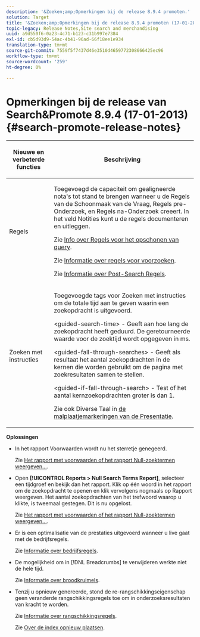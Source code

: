 ```yaml
---
description: '&Zoeken;amp;Opmerkingen bij de release 8.9.4 promoten.'
solution: Target
title: '&Zoeken;amp;Opmerkingen bij de release 8.9.4 promoten (17-01-2013)'
topic-legacy: Release Notes,Site search and merchandising
uuid: a9d550f6-0a23-4c71-b123-c31b997e7384
exl-id: cb5d93d9-54ac-4b41-96ad-66f18ee1e934
translation-type: tm+mt
source-git-commit: 7559f5f7437d46e3510d4659772308666425ec96
workflow-type: tm+mt
source-wordcount: '259'
ht-degree: 0%

---
```


# Opmerkingen bij de release van Search&amp;Promote 8.9.4 (17-01-2013){#search-promote-release-notes}

<table> 
 <thead> 
  <tr> 
   <th colname="col1" class="entry"> <p>Nieuwe en verbeterde functies </p> </th> 
   <th colname="col2" class="entry"> <p>Beschrijving </p> </th> 
  </tr> 
 </thead>
 <tbody> 
  <tr> 
   <td colname="col1"> <p>Regels </p> </td> 
   <td colname="col2"> <p> Toegevoegd de capaciteit om gealigneerde nota's tot stand te brengen wanneer u de Regels van de Schoonmaak van de Vraag, Regels pre-Onderzoek, en Regels na-Onderzoek creeert. In het veld Notities kunt u de regels documenteren en uitleggen. </p> <p>Zie <a href="../c-about-rules-menu/c-about-query-cleaning-rules.md#concept_17F3CDDC3C8A4128AF092A82B777B86C" format="dita" scope="local"> Info over Regels voor het opschonen van query</a>. </p> <p>Zie <a href="../c-about-rules-menu/c-about-pre-search-rules.md#concept_5BF84BB6FACB4645BA9CB7496A01CD1F" format="dita" scope="local"> Informatie over regels voor voorzoeken</a>. </p> <p>Zie <a href="../c-about-rules-menu/c-about-post-search-rules.md#concept_AF6ADFCC0ADF4A788003964939917FDE" format="dita" scope="local"> Informatie over Post-Search Regels</a>. </p> </td> 
  </tr> 
  <tr> 
   <td colname="col1"> <p>Zoeken met instructies </p> </td> 
   <td colname="col2"> <p> Toegevoegde tags voor Zoeken met instructies om de totale tijd aan te geven waarin een zoekopdracht is uitgevoerd. </p> <p> <span class="codeph"> &lt;guided-search-time&gt;</span> - Geeft aan hoe lang de zoekopdracht heeft geduurd. De geretourneerde waarde voor de zoektijd wordt opgegeven in ms. </p> <p> <span class="codeph"> &lt;guided-fall-through-searches&gt;</span> - Geeft als resultaat het aantal zoekopdrachten in de kernen die worden gebruikt om de pagina met zoekresultaten samen te stellen. </p> <p> <span class="codeph"> &lt;guided-if-fall-through-search&gt;</span> - Test of het aantal kernzoekopdrachten groter is dan 1. </p> <p>Zie ook Diverse Taal in <a href="../c-appendices/c-templates.md#reference_F1BBF616BCEC4AD7B2548ECD3CA74C64" format="dita" scope="local"> de malplaatjemarkeringen van de Presentatie</a>. </p> </td> 
  </tr> 
 </tbody> 
</table>

**Oplossingen**

* In het rapport Voorwaarden wordt nu het sterretje genegeerd.

   Zie [Het rapport met voorwaarden of het rapport Null-zoektermen weergeven...](../c-about-reports-menu/c-about-reports-menu.md#task_53B7ED1582DD4B0E8376546A7AFC789A).

* Open **[!UICONTROL Reports > Null Search Terms Report]**, selecteer een tijdgroef en bekijk dan het rapport. Klik op één woord in het rapport om de zoekopdracht te openen en klik vervolgens nogmaals op Rapport weergeven. Het aantal zoekopdrachten van het trefwoord waarop u klikte, is tweemaal gestegen. Dit is nu opgelost.

   Zie [Het rapport met voorwaarden of het rapport Null-zoektermen weergeven...](../c-about-reports-menu/c-about-reports-menu.md#task_53B7ED1582DD4B0E8376546A7AFC789A).

* Er is een optimalisatie van de prestaties uitgevoerd wanneer u live gaat met de bedrijfsregels.

   Zie [Informatie over bedrijfsregels](../c-about-rules-menu/c-about-business-rules.md#concept_2A93D76216754D3D8412CDEA00BD26BD).

* De mogelijkheid om in [!DNL Breadcrumbs] te verwijderen werkte niet de hele tijd.

   Zie [Informatie over broodkruimels](../c-about-design-menu/c-about-breadcrumbs.md#concept_FB8A943C594A4A1593B118141DA61F03).

* Tenzij u opnieuw genereerde, stond de re-rangschikkingseigenschap geen veranderde rangschikkingsregels toe om in onderzoeksresultaten van kracht te worden.

   Zie [Informatie over rangschikkingsregels](../c-about-rules-menu/c-about-ranking-rules.md#concept_F555C076759B4E81B925441CFE707397).

   Zie [Over de index opnieuw plaatsen](../c-about-index-menu/c-about-re-rank-index.md#concept_147B0A9FCD51451787DA898E06F7C692).
